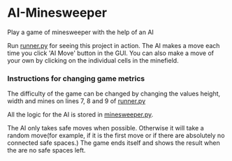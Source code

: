 # AI-Minesweeper
Play a game of minesweeper with the help of an AI


Run [runner.py](https://github.com/parijaat007/AI-Minesweeper/blob/master/runner.py) for seeing this project in action. The AI makes a move each time you click 'AI Move' button in the GUI. You can also make a move of your own by clicking on the individual cells in the minefield.

### Instructions for changing game metrics
The difficulty of the game can be changed by changing the values height, width and mines on lines 7, 8 and 9 of [runner.py](https://github.com/parijaat007/AI-Minesweeper/blob/master/runner.py)

All the logic for the AI is stored in [minesweeper.py](https://github.com/parijaat007/AI-Minesweeper/blob/master/minesweeper.py).

The AI only takes safe moves when possible. Otherwise it will take a random move(for example, if it is the first move or if there are absolutely no connected safe spaces.)
The game ends itself and shows the result when the are no safe spaces left.
